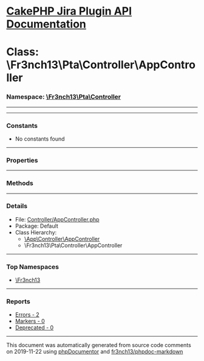 # [CakePHP Jira Plugin API Documentation](../home)

# Class: \Fr3nch13\Pta\Controller\AppController
### Namespace: [\Fr3nch13\Pta\Controller](../namespaces/Fr3nch13.Pta.Controller.md)
---
---
### Constants
* No constants found
---
### Properties
---
### Methods
---
### Details
* File: [Controller/AppController.php](../files/Controller.AppController.md)
* Package: Default
* Class Hierarchy: 
  * [\App\Controller\AppController]()
  * \Fr3nch13\Pta\Controller\AppController


---

### Top Namespaces

* [\Fr3nch13](../namespaces/Fr3nch13.md)

---

### Reports
* [Errors - 2](../reports/errors)
* [Markers - 0](../reports/markers)
* [Deprecated - 0](../reports/deprecated)

---

This document was automatically generated from source code comments on 2019-11-22 using [phpDocumentor](http://www.phpdoc.org/) and [fr3nch13/phpdoc-markdown](https://github.com/fr3nch13/phpdoc-markdown)
